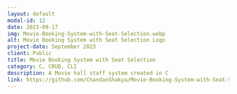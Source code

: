 ```yaml
---
layout: default
modal-id: 12
date: 2023-09-17
img: Movie-Booking-System-with-Seat-Selection.webp
alt: Movie Booking System with Seat Selection Logo
project-date: September 2023
client: Public
title: Movie Booking System with Seat Selection
category: C, CRUD, CLI
description: A Movie hall staff system created in C
link: https://github.com/ChandanShakya/Movie-Booking-System-with-Seat-Selection
---
```

